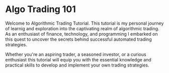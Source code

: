 # Algo Trading 101

Welcome to Algorithmic Trading Tutorial. This tutorial is my personal journey of learnig and exploration into the captivating realm of algorithmic trading. As an enthusiast of finance, technology, and programming I embarked on this quest to uncover the secrets behind successful automated trading strategies.

Whether you're an aspiring trader, a seasoned investor, or a curious enthusiast this tutorial will equip you with the essential knowledge and practical skills to develop and implement your own trading strategies.
